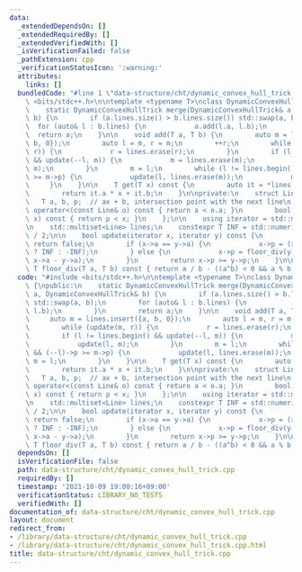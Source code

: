 ```yaml
---
data:
  _extendedDependsOn: []
  _extendedRequiredBy: []
  _extendedVerifiedWith: []
  _isVerificationFailed: false
  _pathExtension: cpp
  _verificationStatusIcon: ':warning:'
  attributes:
    links: []
  bundledCode: "#line 1 \"data-structure/cht/dynamic_convex_hull_trick.cpp\"\n#include\
    \ <bits/stdc++.h>\n\ntemplate <typename T>\nclass DynamicConvexHullTrick {\npublic:\n\
    \    static DynamicConvexHullTrick merge(DynamicConvexHullTrick& a, DynamicConvexHullTrick&\
    \ b) {\n        if (a.lines.size() > b.lines.size()) std::swap(a, b);\n      \
    \  for (auto& l : b.lines) {\n            a.add(l.a, l.b);\n        }\n      \
    \  return a;\n    }\n\n    void add(T a, T b) {\n        auto m = lines.insert({a,\
    \ b, 0});\n        auto l = m, r = m;\n        ++r;\n        while (update(m,\
    \ r)) {\n            r = lines.erase(r);\n        }\n        if (l != lines.begin()\
    \ && update(--l, m)) {\n            m = lines.erase(m);\n            update(l,\
    \ m);\n        }\n        m = l;\n        while (l != lines.begin() && (--l)->p\
    \ >= m->p) {\n            update(l, lines.erase(m));\n            m = l;\n   \
    \     }\n    }\n\n    T get(T x) const {\n        auto it = *lines.lower_bound(x);\n\
    \        return it.a * x + it.b;\n    }\n\nprivate:\n    struct Line {\n     \
    \   T a, b, p;  // ax + b, intersection point with the next line\n        bool\
    \ operator<(const Line& o) const { return a < o.a; }\n        bool operator<(T\
    \ x) const { return p < x; }\n    };\n\n    using iterator = std::multiset<Line>::iterator;\n\
    \n    std::multiset<Line> lines;\n    constexpr T INF = std::numeric_limits<T>::max()\
    \ / 2;\n\n    bool update(iterator x, iterator y) const {\n        if (y == lines.end())\
    \ return false;\n        if (x->a == y->a) {\n            x->p = (x->b > y->b\
    \ ? INF : -INF);\n        } else {\n            x->p = floor_div(y->b - x->b,\
    \ x->a - y->a);\n        }\n        return x->p >= y->p;\n    }\n\n    inline\
    \ T floor_div(T a, T b) const { return a / b - ((a^b) < 0 && a % b); }\n};\n"
  code: "#include <bits/stdc++.h>\n\ntemplate <typename T>\nclass DynamicConvexHullTrick\
    \ {\npublic:\n    static DynamicConvexHullTrick merge(DynamicConvexHullTrick&\
    \ a, DynamicConvexHullTrick& b) {\n        if (a.lines.size() > b.lines.size())\
    \ std::swap(a, b);\n        for (auto& l : b.lines) {\n            a.add(l.a,\
    \ l.b);\n        }\n        return a;\n    }\n\n    void add(T a, T b) {\n   \
    \     auto m = lines.insert({a, b, 0});\n        auto l = m, r = m;\n        ++r;\n\
    \        while (update(m, r)) {\n            r = lines.erase(r);\n        }\n\
    \        if (l != lines.begin() && update(--l, m)) {\n            m = lines.erase(m);\n\
    \            update(l, m);\n        }\n        m = l;\n        while (l != lines.begin()\
    \ && (--l)->p >= m->p) {\n            update(l, lines.erase(m));\n           \
    \ m = l;\n        }\n    }\n\n    T get(T x) const {\n        auto it = *lines.lower_bound(x);\n\
    \        return it.a * x + it.b;\n    }\n\nprivate:\n    struct Line {\n     \
    \   T a, b, p;  // ax + b, intersection point with the next line\n        bool\
    \ operator<(const Line& o) const { return a < o.a; }\n        bool operator<(T\
    \ x) const { return p < x; }\n    };\n\n    using iterator = std::multiset<Line>::iterator;\n\
    \n    std::multiset<Line> lines;\n    constexpr T INF = std::numeric_limits<T>::max()\
    \ / 2;\n\n    bool update(iterator x, iterator y) const {\n        if (y == lines.end())\
    \ return false;\n        if (x->a == y->a) {\n            x->p = (x->b > y->b\
    \ ? INF : -INF);\n        } else {\n            x->p = floor_div(y->b - x->b,\
    \ x->a - y->a);\n        }\n        return x->p >= y->p;\n    }\n\n    inline\
    \ T floor_div(T a, T b) const { return a / b - ((a^b) < 0 && a % b); }\n};"
  dependsOn: []
  isVerificationFile: false
  path: data-structure/cht/dynamic_convex_hull_trick.cpp
  requiredBy: []
  timestamp: '2021-10-09 19:00:16+09:00'
  verificationStatus: LIBRARY_NO_TESTS
  verifiedWith: []
documentation_of: data-structure/cht/dynamic_convex_hull_trick.cpp
layout: document
redirect_from:
- /library/data-structure/cht/dynamic_convex_hull_trick.cpp
- /library/data-structure/cht/dynamic_convex_hull_trick.cpp.html
title: data-structure/cht/dynamic_convex_hull_trick.cpp
---
```

